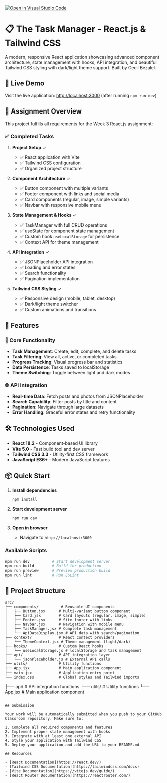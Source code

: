 [![Open in Visual Studio Code](https://classroom.github.com/assets/open-in-vscode-2e0aaae1b6195c2367325f4f02e2d04e9abb55f0b24a779b69b11b9e10269abc.svg)](https://classroom.github.com/online_ide?assignment_repo_id=19894973&assignment_repo_type=AssignmentRepo)

# 📋 The Task Manager - React.js & Tailwind CSS

A modern, responsive React application showcasing advanced component architecture, state management with hooks, API integration, and beautiful Tailwind CSS styling with dark/light theme support. Built by Cecil Bezalel.

## 🌟 Live Demo

Visit the live application: [http://localhost:3000](http://localhost:3000) (after running `npm run dev`)

## 🎯 Assignment Overview

This project fulfills all requirements for the Week 3 React.js assignment:

### ✅ Completed Tasks

1. **Project Setup** ✓
   - ✅ React application with Vite
   - ✅ Tailwind CSS configuration
   - ✅ Organized project structure

2. **Component Architecture** ✓
   - ✅ Button component with multiple variants
   - ✅ Footer component with links and social media
   - ✅ Card components (regular, image, simple variants)
   - ✅ Navbar with responsive mobile menu

3. **State Management & Hooks** ✓
   - ✅ TaskManager with full CRUD operations
   - ✅ useState for component state management
   - ✅ Custom hook `useLocalStorage` for persistence
   - ✅ Context API for theme management

4. **API Integration** ✓
   - ✅ JSONPlaceholder API integration
   - ✅ Loading and error states
   - ✅ Search functionality
   - ✅ Pagination implementation

5. **Tailwind CSS Styling** ✓
   - ✅ Responsive design (mobile, tablet, desktop)
   - ✅ Dark/light theme switcher
   - ✅ Custom animations and transitions

## 🚀 Features

### 📱 Core Functionality
- **Task Management**: Create, edit, complete, and delete tasks
- **Task Filtering**: View all, active, or completed tasks
- **Progress Tracking**: Visual progress bar and statistics
- **Data Persistence**: Tasks saved to localStorage
- **Theme Switching**: Toggle between light and dark modes

### 🌐 API Integration
- **Real-time Data**: Fetch posts and photos from JSONPlaceholder
- **Search Capability**: Filter posts by title and content
- **Pagination**: Navigate through large datasets
- **Error Handling**: Graceful error states and retry functionality

## 🛠️ Technologies Used

- **React 18.2** - Component-based UI library
- **Vite 5.0** - Fast build tool and dev server
- **Tailwind CSS 3.3** - Utility-first CSS framework
- **JavaScript ES6+** - Modern JavaScript features

## 📦 Quick Start

1. **Install dependencies**
   ```bash
   npm install
   ```

2. **Start development server**
   ```bash
   npm run dev
   ```

3. **Open in browser**
   - Navigate to `http://localhost:3000`

### Available Scripts

```bash
npm run dev          # Start development server
npm run build        # Build for production
npm run preview      # Preview production build
npm run lint         # Run ESLint
```

## 📁 Project Structure

```
src/
├── components/          # Reusable UI components
│   ├── Button.jsx      # Multi-variant button component
│   ├── Card.jsx        # Card layouts (regular, image, simple)
│   ├── Footer.jsx      # Site footer with links
│   ├── Navbar.jsx      # Navigation with mobile menu
│   ├── TaskManager.jsx # Complete task management
│   └── ApiDataDisplay.jsx # API data with search/pagination
├── context/            # React Context providers
│   └── ThemeContext.jsx # Theme management (light/dark)
├── hooks/              # Custom React hooks
│   └── useLocalStorage.js # localStorage and task management
├── api/                # API integration layer
│   └── jsonPlaceholder.js # External API calls
├── utils/              # Utility functions
├── App.jsx             # Main application component
├── main.jsx            # Application entry point
└── index.css           # Global styles and Tailwind imports
```
├── api/             # API integration functions
├── utils/           # Utility functions
└── App.jsx          # Main application component
```

## Submission

Your work will be automatically submitted when you push to your GitHub Classroom repository. Make sure to:

1. Complete all required components and features
2. Implement proper state management with hooks
3. Integrate with at least one external API
4. Style your application with Tailwind CSS
5. Deploy your application and add the URL to your README.md

## Resources

- [React Documentation](https://react.dev/)
- [Tailwind CSS Documentation](https://tailwindcss.com/docs)
- [Vite Documentation](https://vitejs.dev/guide/)
- [React Router Documentation](https://reactrouter.com/) 